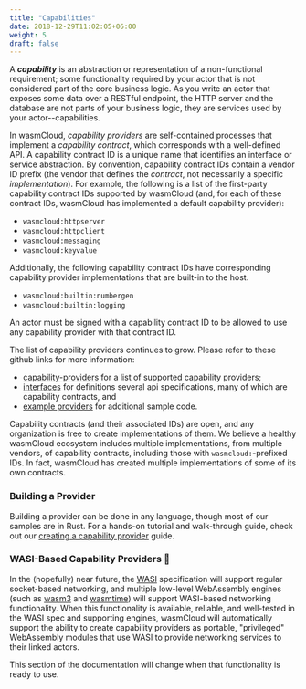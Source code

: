 ```yaml
---
title: "Capabilities"
date: 2018-12-29T11:02:05+06:00
weight: 5
draft: false
---
```


A **_capability_** is an abstraction or representation of a non-functional requirement; some functionality required by your actor that is not considered part of the core business logic. As you write an actor that exposes some data over a RESTful endpoint, the HTTP server and the database are not parts of your business logic, they are services used by your actor--capabilities.

In wasmCloud, _capability providers_ are self-contained processes that implement a _capability contract_, which corresponds with a well-defined API. A capability contract ID is a unique name that identifies an interface or service abstraction. By convention, capability contract IDs contain a vendor ID prefix (the vendor that defines the _contract_, not necessarily a specific _implementation_). For example, the following is a list of the first-party capability contract IDs supported by wasmCloud (and, for each of these contract IDs, wasmCloud has implemented a default capability provider):

- `wasmcloud:httpserver`
- `wasmcloud:httpclient`
- `wasmcloud:messaging`
- `wasmcloud:keyvalue`

Additionally, the following capability contract IDs have corresponding capability provider implementations that are built-in to the host.

- `wasmcloud:builtin:numbergen`
- `wasmcloud:builtin:logging`

An actor must be signed with a capability contract ID to be allowed to use any capability provider with that contract ID.

The list of capability providers continues to grow. Please refer to these github links for more information:

- [capability-providers](https://github.com/wasmcloud/capability-providers/) for a list of supported capability providers;
- [interfaces](https://github.com/wasmcloud/interfaces) for definitions several api specifications, many of which are capability contracts, and
- [example providers](https://github.com/wasmCloud/examples/tree/main/provider) for additional sample code.

Capability contracts (and their associated IDs) are open, and any organization is free to create implementations of them. We believe a healthy wasmCloud ecosystem includes multiple implementations, from multiple vendors, of capability contracts, including those with `wasmcloud:`-prefixed IDs. In fact, wasmCloud has created multiple implementations of some of its own contracts.

### Building a Provider

Building a provider can be done in any language, though most of our samples are in Rust. For a hands-on tutorial and walk-through guide, check out our [creating a capability provider](/docs/app-dev/create-provider) guide.

### WASI-Based Capability Providers 🔮

In the (hopefully) near future, the [WASI](https://wasi.dev/) specification will support regular socket-based networking, and multiple low-level WebAssembly engines (such as [wasm3](https://github.com/wasm3/wasm3) and [wasmtime](https://github.com/bytecodealliance/wasmtime)) will support WASI-based networking functionality. When this functionality is available, reliable, and well-tested in the WASI spec and supporting engines, wasmCloud will automatically support the ability to create capability providers as portable, "privileged" WebAssembly modules that use WASI to provide networking services to their linked actors.

This section of the documentation will change when that functionality is ready to use.
